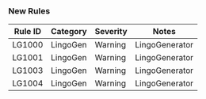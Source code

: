 ﻿### New Rules

Rule ID | Category | Severity | Notes
--------|----------|----------|-------
LG1000 | LingoGen | Warning | LingoGenerator
LG1001 | LingoGen | Warning | LingoGenerator
LG1003 | LingoGen | Warning | LingoGenerator
LG1004 | LingoGen | Warning | LingoGenerator